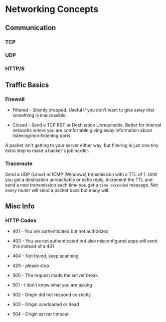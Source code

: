 # Networking Concepts

## Communication

### TCP

### UDP

### HTTP/S


## Traffic Basics

### Firewall

* Filtered - Silently dropped. Useful if you don't want to give away that something is inaccessible. 

* Closed - Send a TCP RST or Destination Unreachable. Better for internal networks where you are comfortable giving away information about listening/non-listening ports.

A packet isn't getting to your server either way, but filtering is just one tiny extra step to make a hacker's job harder.

### Traceroute

Send a UDP (Linux) or ICMP (Windows) transmission with a TTL of 1. Until you get a destination unreachable or echo reply, increment the TTL and send a new transmission each time you get a `time exceeded` message. Not every router will send a packet back but many will. 


## Misc Info

### HTTP Codes

* 401 - You are authenticated but not authorized
* 403 - You are not authenticated but also misconfigured apps will send this instead of a 401
* 404 - Not found, keep scanning
* 429 - please stop

* 500 - The request made the server break
* 501 - I don't know what you are asking 
* 502 - Origin did not respond correctly
* 503 - Origin overloaded or dead
* 504 - Origin server timeout